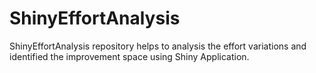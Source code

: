 # ShinyEffortAnalysis
ShinyEffortAnalysis repository helps to analysis the effort variations and identified the improvement space using Shiny Application.

